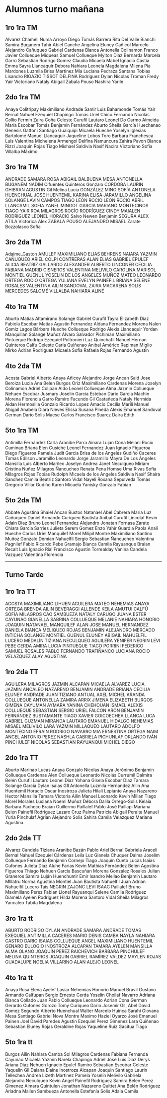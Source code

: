 # Alumnos turno mañana

## 1ro 1ra TM

Alvarez Chameli Numa
Arroyo Diego Tomás
Barrera Rita Del Valle
Bianchi Samira
Buganem Tahir Abiel
Canche Angelina Eluney
Cañicol Marcelo Alejandro
Cañuqueo Gabriel
Cardenas Bianca Antonella
Colinamon Franco Javier
Collueque Miqueas Samuel
Collueque Mylton
Diaz Bernarda Marcela
Garro Sebastian Rodrigo
Gomez Claudia Micaela Mabel
Ignacio Castia Emma Sayra
Llancaquir Debora Nahiara Leonela
Magdalena Milena Pía
Mardones Luzmila Brisa
Martinez Mía Luciana
Pedraza Santana Tobias Lisandro
RIGAZIO TISSOT DELFINA
Rodriguez Dylan Nicolas
Troman Fredy Yair
Victoriano Nataly Abigail
Zabala Pouso Nashira Yarile

## 2do 1ra TM

Anaya Colitripay Maximiliano
Andrade Samir Luis
Bahamonde Tomás Yair
Bernal Nahuel Ezequiel
Chapingo Tomás Uriel
Chico Fernando Nicolás
Collio Fermín Zaira
Coña Celeste
Curufil Lautaro Leonel
Do Carmo Almeida María
Escobar Tomás Benjamín
Fernández Aburto Sheila
García Huechanao Genesis
Gattoni Santiago
Guaiquipi Micaela
Hueche Yoselyn
Iglesias Bartolomé Manuel
Llancaquir Jaqueline
Lobos Toro Barbara Franchesca
Luis Valentina
Michelena Armengol Delfina
Namuncura Zahira
Pavon Bianca
Rizzi Joaquin
Rojas Tiago Mishael
Saldivia Nasif Nacira
Victoriano Sofia
Villalba Máximo

## 3ro 1ra TM

ANDRADE SAMARA ROSA ABIGAIL
BALBUENA MESA ANTONELLA
BUGANEM NADIM
Cifuentes Quinteros Gonzalo
CORDOBA LAURIN GHIBRAN AGUSTIN
Gil Melina Lucia
GONZÁLEZ MINO SOFÍA ANTONELA
HUENCHUAL JOSE
HUENTEMIL KARINA ELISA
JARAMILLO ANGELINA SOLANGE
LAVIN  CAMPOS TIAGO
LEÓN ROCIO
LEON ROCIO ABRIL
LLANCAMIL SOFIA YANEL
MINGOT GARCIA MARIANO
MONTECINOS TIAGO YAIR
ROA MILAGROS ROCÍO
RODRÍGUEZ CINDY MAIALEN
RODRIGUEZ LEONEL HORACIO
Salvo Newen Benjamin
SEGURA ALEX ATILA
Victorica Alex
ZABALA POUSO ALEJANDRO MISAEL
Zarate Bozzolasco Sofía

## 3ro 2da TM

Adaime_Gaston
AMULEF MAXIMILIANO ELIAS
BEHRENS NAIARA YAZMIN
CAÑUQUEO ARIEL
COLPI
CONTRERAS ALAN ELIAS GABRIEL
EPULEF ALICIA BEATRIZ
GALLARDO ALEXANDER ALBERTO
LINCONER CECILIA FABIANA
MADRID CISNEROS VALENTINA
MELIVILO CAROLINA MARISOL
MONTIEL GUENUL YOSELIN DE LOS ANGELES
MUÑOZ MATEO LEONARDO
ORTEGA ROCIO
ORTEGA YULIANA EVELYN
PAINEFIL BRIANA SELENE
ROSALES VALENTINA AILIN
SANDOVAL ZAIRA MACARENA
SOLIS MERCEDES SALOMÉ
VILLALBA NAHIARA ALINÉ

## 4to 1ra TM

Aburto Matias
Altamirano Solange Gabriel
Curufil Tayra Elizabeth
Diaz Fabiola
Escobar Matias Agustin
Fernandez Aldana
Fernandez Morena Nalen
Gomiz Lagos Bárbara
Hueche Collueque Rodrigo Alexis
Llancaquir Yordan
Manquillan Solange
Muñoz Alvaro Salvador
Pichiman Maximiliano
Pintueque Rodrigo Ezequiel
Poltronieri Luz
Quinchafil Nahuel Hernan
Quinteros Calfu Celeste Carla
Quiñenao Anibal Américo
Rapiman Miglio Mirko Adrian
Rodriguez Micaela Sofia Rafaela
Rojas Fernando Agustin

## 4to 2da TM

Acosta Gabriel Alberto
Anaya Añicoy Alejandro Jorge
Ancan Said Jose
Beroiza Lucia Ana Belen
Burgos Oriz Maximiliano
Cardenas Morena Joselyn
Colinamon Adriel
Colipan Aldo Leonel
Collueque Alma Jazmin
Collueque Nehuen
Escobar Jusmary Joselin
Garcia Esteban Dario
Garcia Machin Morena Florencia
Garro Ramiro Facundo
Gil Castañeda Nataly
Hermida Aidan
Hermosilla Gonzalo Ricardo
Lopez Amacio Cecilia Marili
Manuel Abigail Anabela Diara
Nieves Elissa Susana
Pineda Alexis Emanuel
Sandoval German Dario
Solis Maese Carlos Francisco
Suarez Daira Edith

## 5to 1ra TM

Antimilla Fernández Carla
Aranibe Parra Ainara Lujan
Cona Melani Rocio
Cuminao Briana Elen
Cusiche Leonel
Fernandez Juan Ignacio
Figueroa Diego
Figueroa Pamela Judit
Garcia Brisa de los Angeles
Gudiño Caceres Tomas Edilson
Jaramillo Leonardo Jorge
Jaramillo Mayra De Los Ángeles
Mansilla Luis Alberto
Marileo Joselyn Andrea Janet
Neculqueo Miriam Cristina
Nuñez Milagros
Ñancucheo Renata
Pena Homse Uma
Rivas Sofia Milagros
Rojas Tobias
Rudolph Micaela de los Angeles
Saldivia Nasif Shaira
Sanchez Camila Beatriz
Santoro Vidal Nayeli Roxana
Sepulveda Tomás Gregorio
Villar Gudiño Karen Micaela
Yanisky Gonzalo Fabian

## 5to 2da TM

Abbate Agustina Shaiel
Ancan Bustos Natanael Abel
Cabrera Maria Luz
Cañuqueo Daniel Armando
Curiqueo Bautista Anibal
Curufil Lincolaf Kevin Adain
Diaz Bruno Leonel
Fernandez Alejandro Jonatan
Fornasa Zarate Chiara
Garcia Sarries Julieta Serem
Gomez Enzo Yahir
Guardia Paola Analí
Hueche Carlos Uriel
Manquilef Morel
Milipil Montre Maximiliano Santino
Muñoz Gonzalo Demian
Nahuelfil Sergio Sebastian
Ñancucheo Valentina
Pagnilef Fabio RIcardo
Pebe Gramajo Bianca Camila
Rayuanque Braian
Recalt Luis Ignacio
Rial Francisco Agustin
Torrealday Vanina Candela
Vazquez Valentina Florencia

***

## Turno Tarde

## 1ro 1ra TT

ACOSTA MAXIMILIANO LIHUEN
AGUILERA MATEO NEHEMIAS
ANAYA ORTEGA BRENDA AILIN
BEVERAGGI ALLENDE KEILA AMUTUI
CALFÚ SOFÍA MILAGROS
CAO SAMBUEZA NATALY
CARUGO JUANA ESTER
CAYUNAO GIANELLA SABRINA
COLLUEQUE MELANIE NAHIARA
HONORIO JOAQUIN NATANAEL
MANQUILEF ALAN JOSE
MANUEL HERNANDEZ DANIELA BIANCA
MELIQUEO ROJAS BENJAMIN ALEJANDRO
MERCADO INTICHA SOLANGE
MONTIEL GUENUL ELUNEY ABIGAIL
NAHUELFIL LUCERO MEDALÍN TIZIANA
NECULQUEO AGUILERA YENIFER
NEGRIN LEVI
PEBE CERDA AMIRA LUCIA
PINTUEQUE TIAGO
PORRINI FEDERICO SAMUEL
ROSALES PABLO FERNANDO
TRAFIÑANCO LUCIANA ROCIO
VELAZQUEZ ALAY AGUSTINA

## 1ro 2da TT

AGUILERA MILAGROS JAZMIN
ALCAPAN MICAELA
ALVAREZ LUCIA JAZMIN
ANCALEO NAZARENO BENJAMIN
ANDRADE BRIANA CECILIA ELUNEY
ANDRADE JUAN TIZIANO
ANTUAL AXEL MICHEL
ARANDA COLLUEQUE ANTONELLA ZAMIRA
ARRIX JIMENA ELIZABETH
BURGOS GIMENA
CAYUMAN AYMARA YANINA
CHEHOUAN ISMAEL ALEXIS
COLLUEQUE SEBASTIAN SERGIO URIEL
FALCON ARÓN BENJAMÍN
FERNÁNDEZ BUSTAMANTE TIAGO XAVIER
GOICOECHEA LLANCA LUCA GABRIEL
GUZMAN MIRANDA LAUTARO EMANUEL
HIDALGO NEHEMIAS MISAEL
MELIVILO LARA YAZMIN
MILLAQUEO LAUTARO ADOLFO
MONTECINO EFRAIN RODRIGO
NAVARRO MIA ERNESTINA
ORTEGA NAIM ANGEL ANTONIO
PEREZ NASHLA GABRIELA
PICHUNLAF ORLANDO IVÁN
PINCHULEF NICOLÁS SEBASTIAN
RAYUANQUI MICHEL DIEGO

## 2do 1ra TT

Aburto Marinao Lucas
Anaya Gonzalo Nicolas
Anaya Jerónimo Benjamín
Collueque Cardenas Alen
Collueque Leonardo Nicolás
Currumil Dalmira Belén
Curufil Lautaro Leonel
Diaz Yohana Gisela
Escobar Diaz Tamara Solange
Garcia Dylan Isaias
GIl Antonella Luzmila
Hernandez Ailin Ana
Huentemil Horacio Oscar
Inostroza Julieta Hilali
Lepiante Anaya Nazareno Hector
Mansilla Tamara Victoria Ailin
Manuel Leonardo Kevín
Millan Tiago Morel
Morales Luciana Noemi
Muñoz Débora Dalila
Orrego-Solis Kelaia Barbara
Pacheco Braian Guillermo
Paillalef Pablo José
Paillapi Mariana Belen
Painefil Rodriguez Lazaro Cruz
Palma Patricia Abigail
Peralta Manuel Yuria
Pinchulaf Agrian Alejandro
Solis Sahira Camila
Velazquez Mariana Agustina

## 2do 2da TT

Alvarez Candela Tiziana
Aranibe Bazán Pablo Ariel
Bernal Gabriela Araceli
Bernal Nahuel Ezequiel
Cárdenas Leila Luz Gianela
Chuquer Dalma Joselim
Collueque Fernando Benjamín
Cornejo Tiago Joaquín
Cueto Lucas Isaias
Cufones Julieta
Diaz Aluhe
Farias Kevin Mathias
Fernández Belén Agostina
Figueroa Thiago Nehuen
García Bascuñan Morena
Gonzalez Rosales Julian
Graneros Samira Luján
Huenchumir Emir Isandro
Mellao Benjamín Lautaro
MIllatru Norma Agustina
Montiel Juan Bautista
Nahuelfil Juan Adrian
Nahuelfil Lucero Tais
NEGRIN ZAJONC LEVI ISAAC
Paillalef Bruno Maximiliano
Perez Fabian Lionel
Rayuanqui Selene Camila
Rodriguez Diamela Ayelen
Rodriguez Hilda Morena
Santoro Vidal Sheila Milagros
Yancaleo Tabita Magdalena

## 3ro 1ra tt

ABURTO RODRIGO DYLAN
ANDRADE SAMARA
ANDRADE TOMAS EXEQUIEL
ANTIMILLA CACERES MARIO DENIS
CAMBA NAYLA NAHIARA
CASTRO DARIO ISAIAS
COLLUEQUE ANGEL MAXIMILIANO
HUENTEMIL GENARO EULOGIO
INOSTROZA ALCAPAN TAMARA AYELEN
MANSILLA ALMA
OLANO JOAQUÍN
PEREZ RAICHEVICH BARBARA
PINCHULEF MELINA
QUINTEROS JOAQUIN GABRIEL
RAMÍREZ VALDEZ MAYLEN
ROJAS GUADALUPE NOELIA
VILLARINO ALAN ALEJO LEONEL

## 4to 1ra tt

Anaya Rosa Elena
Ayelef Lasiar Nehemias Honorio Manuel
Bravil Gustavo Armando
Calfupan Sergio Ernesto
Cerda Yoselin
Choilaf Navarro Adriana Bianca
Collado Juan Pablo
Collueque Leonardo Adrian
Cona German Gerardo
Cufones Gorozo Tomy
Curiqueo Dario Josemir
Gil, Abel David
Gomez Segundo Alberto
Huenchual Walter Marcelo
Huinca Sarahi Giovana
Mesa Santiago Gabriel
Nova Montre Maximo Haziel
Oyarzo José Emanuel
Painen Joel David
Paredes Agustin Ezequiel
Perez Gimenez Lara
Quiñenao Sebastían Eluney
Rojas Geraldine
Rojas Yaqueline
Ruiz Gacitua Tiago

## 5to 1ra tt

Burgos Ailin Nahiara
Camba Sol Milagros
Cardenas Fabiana Fernanda
Cayunao Micaela Yazmin Narela
Chapingo Adriel Jose Luis
Diaz Derys Ariana
Diaz Nehuen Ignacio
Epulef Ramiro Sebastian
Escobar Celeste Yaquelin
Gil Daiana Elaine
Inostroza Alcapan Joaquin Santiago
Laurin Tellechea Andrea Lizeth
Martinez Pamela Yoselín
Melivilo Gabriela Alejandra
Neculqueo Kevin Angel
Painefil Rodriguez Samira Belen
Perez Gimenez Aimara
Quintulen Jonathan Nazareno
Quittet Ana Belén
Rodriguez Ariadna Mailen
Sambueza Antonella Estefanía
Solis Adaia Camila
